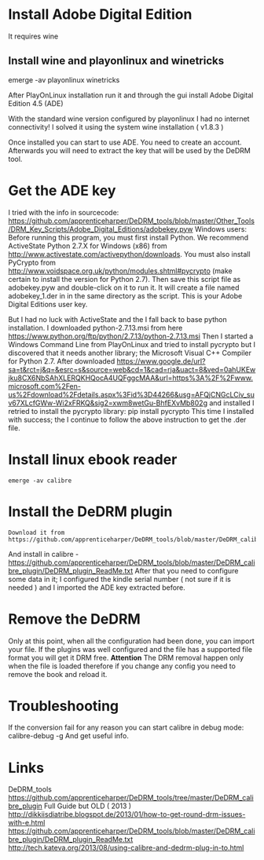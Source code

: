 # Install Adobe Digital Edition
It requires wine
## Install wine and playonlinux and winetricks
  emerge -av playonlinux winetricks

After PlayOnLinux installation run it and through the gui install Adobe Digital Edition 4.5 (ADE)

With the standard wine version configured by playonlinux I had no internet connectivity!
I solved it using the system wine installation ( v1.8.3 )

Once installed you can start to use ADE. You need to create an account. Afterwards you will need to
extract the key that will be used by the DeDRM tool.

# Get the ADE key
I tried with the info in sourcecode:
    https://github.com/apprenticeharper/DeDRM_tools/blob/master/Other_Tools/DRM_Key_Scripts/Adobe_Digital_Editions/adobekey.pyw
    Windows users: Before running this program, you must first install Python.
    We recommend ActiveState Python 2.7.X for Windows (x86) from
    http://www.activestate.com/activepython/downloads.
    You must also install PyCrypto from
    http://www.voidspace.org.uk/python/modules.shtml#pycrypto
    (make certain to install the version for Python 2.7).
    Then save this script file as adobekey.pyw and double-click on it to run it.
    It will create a file named adobekey_1.der in in the same directory as the script.
    This is your Adobe Digital Editions user key.

But I had no luck with ActiveState and the I fall back to base python installation.
I downloaded python-2.7.13.msi from here https://www.python.org/ftp/python/2.7.13/python-2.7.13.msi
Then I started a Windows Command Line from PlayOnLinux and tried to install pycrypto but I discovered
that it needs another library; the Microsoft Visual C++ Compiler for Python 2.7.
After downloaded
https://www.google.de/url?sa=t&rct=j&q=&esrc=s&source=web&cd=1&cad=rja&uact=8&ved=0ahUKEwjku8CX6NbSAhXLERQKHQocA4UQFggcMAA&url=https%3A%2F%2Fwww.microsoft.com%2Fen-us%2Fdownload%2Fdetails.aspx%3Fid%3D44266&usg=AFQjCNGcLCiv_suv67XLcfGWw-Wi2xFRKQ&sig2=xwm8wetGu-BhfEXvMb802g
and installed I retried to install the pycrypto library:
    pip install pycrypto
This time I installed with success; the I continue to follow the above instruction
to get the .der file.

# Install linux ebook reader
    emerge -av calibre

# Install the DeDRM plugin
    Download it from https://github.com/apprenticeharper/DeDRM_tools/blob/master/DeDRM_calibre_plugin/DeDRM_plugin.zip
And install in calibre - https://github.com/apprenticeharper/DeDRM_tools/blob/master/DeDRM_calibre_plugin/DeDRM_plugin_ReadMe.txt
After that you need to configure some data in it; I configured the kindle serial number ( not sure if it is needed ) and I imported the ADE key extracted before.

# Remove the DeDRM
Only at this point, when all the configuration had been done, you can import your file. If the plugins was well configured and the file has a supported file format you will get it DRM free.
**Attention** The DRM removal happen only when the file is loaded therefore if you change any config you need to remove the book and reload it.

# Troubleshooting
If the conversion fail for any reason you can start calibre in debug mode:
    calibre-debug -g
And get useful info.

# Links
  DeDRM_tools https://github.com/apprenticeharper/DeDRM_tools/tree/master/DeDRM_calibre_plugin
  Full Guide but OLD ( 2013 ) http://dikkiisdiatribe.blogspot.de/2013/01/how-to-get-round-drm-issues-with-e.html
  https://github.com/apprenticeharper/DeDRM_tools/blob/master/DeDRM_calibre_plugin/DeDRM_plugin_ReadMe.txt
  http://tech.kateva.org/2013/08/using-calibre-and-dedrm-plug-in-to.html
